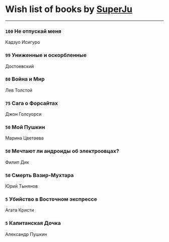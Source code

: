 # Wish list of books by [SuperJu](https://soundcloud.com/julia-lapan-741189633)
---

### `100` Не отпускай меня
Кадзуо Исигуро

### `99` Униженные и оскорбленные
Достоевский

### `80` Война и Мир
Лев Толстой

### `75` Сага о Форсайтах
Джон Голсуорси

### `50` Мой Пушкин
Марина Цветаева

### `50` Мечтают ли андроиды об электроовцах?
Филип Дик

### `50` Смерть Вазир-Мухтара
Юрий Тынянов

### `5` Убийство в Восточном экспрессе
Агата Кристи

### `5` Капитанская Дочка
Александр Пушкин

